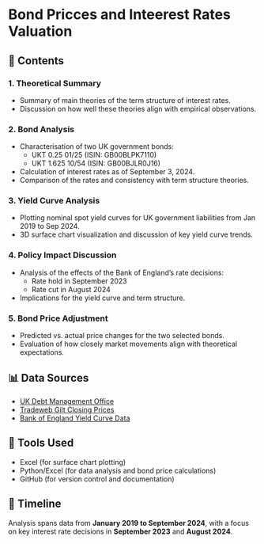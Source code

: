 # Bond Pricces and Inteerest Rates Valuation

## 📌 Contents

### 1. Theoretical Summary
- Summary of main theories of the term structure of interest rates.
- Discussion on how well these theories align with empirical observations.

### 2. Bond Analysis
- Characterisation of two UK government bonds:
  - UKT 0.25 01/25 (ISIN: GB00BLPK7110)
  - UKT 1.625 10/54 (ISIN: GB00BJLR0J16)
- Calculation of interest rates as of September 3, 2024.
- Comparison of the rates and consistency with term structure theories.

### 3. Yield Curve Analysis
- Plotting nominal spot yield curves for UK government liabilities from Jan 2019 to Sep 2024.
- 3D surface chart visualization and discussion of key yield curve trends.

### 4. Policy Impact Discussion
- Analysis of the effects of the Bank of England’s rate decisions:
  - Rate hold in September 2023
  - Rate cut in August 2024
- Implications for the yield curve and term structure.

### 5. Bond Price Adjustment
- Predicted vs. actual price changes for the two selected bonds.
- Evaluation of how closely market movements align with theoretical expectations.

## 📊 Data Sources
- [UK Debt Management Office](http://www.dmo.gov.uk)
- [Tradeweb Gilt Closing Prices](https://reports.tradeweb.com/closing-prices/gilts/)
- [Bank of England Yield Curve Data](https://www.bankofengland.co.uk/-/media/boe/files/statistics/yield-curves/glcnominalmonthedata.zip)

## 🔧 Tools Used
- Excel (for surface chart plotting)
- Python/Excel (for data analysis and bond price calculations)
- GitHub (for version control and documentation)

## 📅 Timeline
Analysis spans data from **January 2019 to September 2024**, with a focus on key interest rate decisions in **September 2023** and **August 2024**.

